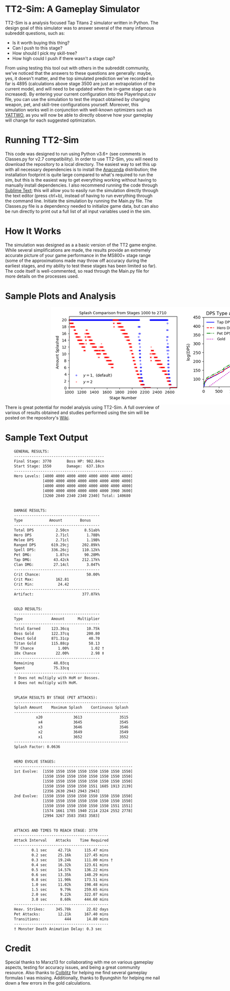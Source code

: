 # TT2-Sim: A Gameplay Simulator

TT2-Sim is a analysis focused Tap Titans 2 simulator written in Python.  The design goal of this simulator was to answer several of the many infamous subreddit questions, such as:
- Is it worth buying this thing?
- Can I push to this stage?
- How should I pick my skill-tree?
- How high could I push if there wasn't a stage cap?

From using testing this tool out with others in the subreddit community, we've noticed that the answers to these questions are generally: maybe, yes, it doesn't matter, and the top simulated prediction we've recorded so far is 4895 (calculations above stage 3500 are just an extrapolation of the current model, and will need to be updated when the in-game stage cap is increased).  By entering your current configuration into the PlayerInput.csv file, you can use the simulation to test the impact obtained by changing weapon, pet, and skill-tree configurations yourself.  Moreover, this simulation works well in conjunction with well-known optimizers such as [YATTWO](https://yattwo.me/), as you will now be able to directly observe how your gameplay will change for each suggested optimization.

# Running TT2-Sim
This code was designed to run using Python v3.6+ (see comments in Classes.py for v2.7 compatibility).  In order to use TT2-Sim, you will need to download the repository to a local directory.  The easiest way to set this up with all necessary dependencies is to install the [Anaconda](https://www.continuum.io/downloads) distribution; the installation footprint is quite large compared to what's required to run the sim, but this is the easiest way to get everything working without having to manually install dependencies.  I also recommend running the code through [Sublime Text](https://www.sublimetext.com/); this will allow you to easily run the simulation directly through the text editor (press ctrl+b), instead of having to run everything through the command line.  Initiate the simulation by running the Main.py file.  The Classes.py file is a dependency needed to initialize game data, but can also be run directly to print out a full list of all input variables used in the sim.

# How It Works
The simulation was designed as a a basic version of the TT2 game engine.  While several simplifications are made, the results provide an extremely accurate picture of your game performance in the MS800+ stage range (some of the approximations made may throw off accuracy during the earliest stages, and my ability to test these stages has been limited so far).  The code itself is well-commented, so read through the Main.py file for more details on the processes used.

# Sample Plots and Analysis

<div style="width:1000px;margin-left:150px">
<img src="./images/splash_1000_2710.png" alt="Splash Comparison" width="425" style="float:left; display:inline;"/><img src="./images/dps_tap20.png" alt="Splash Comparison" width="425" style="float:left; display:inline;"/>
</div>

There is great potential for model analysis using TT2-Sim. A full overview of various of results obtained and studies performed using the sim will be posted on the repository's [Wiki](https://metxchris.github.io/TT2-Sim/).

# Sample Text Output

```
    GENERAL RESULTS:
    -----------------------------------------
    Final Stage: 3770       Boss HP: 982.84cn
    Start Stage: 1550       Damage:  637.18cn
    ------------------------------------------------------
    Hero Levels: [4000 4000 4000 4000 4000 4000 4000 4000] 
                 [4000 4000 4000 4000 4000 4000 4000 4000] 
                 [4000 4000 4000 4000 4000 4000 4000 4000] 
                 [4000 4000 4000 4000 4000 4000 3960 3600] 
                 [3260 2840 2340 2340 2340] Total: 140680


    DAMAGE RESULTS:
    ---------------------------------------
    Type            Amount        Bonus    
    ---------------------------------------
    Total DPS          2.50cn       8.51ab%
    Hero DPS           2.71cl        1.78B%
    Melee DPS          2.71cl        1.19B%
    Ranged DPS       619.29cj      202.89k%
    Spell DPS:       336.26cj      110.12k%
    Pet DMG:           1.87cn       90.28M%
    Tap DMG:          43.42ck      212.17k%
    Clan DMG:         27.14cl        3.04T%
    ---------------------------------------
    Crit Chance:                     50.00%
    Crit Max:          162.81
    Crit Min:           24.42
    ---------------------------------------
    Artifact:                      377.07k%


    GOLD RESULTS:
    ---------------------------------------
    Type             Amount      Multiplier
    ---------------------------------------
    Total Earned     123.36cq        10.75k
    Boss Gold        122.37cq        200.80
    Chest Gold       871.31cp         40.70
    Titan Gold       115.88cp         58.13
    TF Chance           1.00%          1.02 †
    10x Chance         22.00%          2.98 ‡
    ---------------------------------------
    Remaining         48.03cq
    Spent             75.33cq
    ---------------------------------------
    † Does not multiply with HoM or Bosses.
    ‡ Does not multiply with HoM.


    SPLASH RESULTS BY STAGE (PET ATTACKS):
    ----------------------------------------------------
    Splash Amount    Maximum Splash    Continuous Splash
    ----------------------------------------------------
              x20              3613                 3515
               x4              3645                 3545
               x3              3646                 3546
               x2              3649                 3549
               x1              3652                 3552
    ----------------------------------------------------
    Splash Factor: 0.0636


    HERO EVOLVE STAGES:
    ------------------------------------------------------
    1st Evolve:  [1550 1550 1550 1550 1550 1550 1550 1550] 
                 [1550 1550 1550 1550 1550 1550 1550 1550] 
                 [1550 1550 1550 1550 1550 1550 1550 1550] 
                 [1550 1550 1550 1550 1551 1685 1913 2139] 
                 [2356 2630 2943 2943 2943]
    2nd Evolve:  [1550 1550 1550 1550 1550 1550 1550 1550] 
                 [1550 1550 1550 1550 1550 1550 1550 1550] 
                 [1550 1550 1550 1550 1550 1550 1551 1551] 
                 [1574 1661 1785 1940 2114 2324 2552 2778] 
                 [2994 3267 3583 3583 3583]


    ATTACKS AND TIMES TO REACH STAGE: 3770
    -------------------------------------------
    Attack Interval    Attacks    Time Required
    -------------------------------------------
            0.1 sec     42.71k      115.47 mins
            0.2 sec     25.16k      127.45 mins
            0.3 sec     19.24k      111.00 mins †
            0.4 sec     16.32k      123.61 mins
            0.5 sec     14.57k      136.22 mins
            0.6 sec     13.35k      148.29 mins
            0.8 sec     11.90k      173.51 mins
            1.0 sec     11.02k      198.48 mins
            1.5 sec      9.79k      259.65 mins
            2.0 sec      9.22k      322.07 mins
            3.0 sec      8.60k      444.60 mins
    -------------------------------------------
    Heav. Strikes:     345.78k       22.02 days
    Pet Attacks:        12.21k      167.40 mins
    Transitions:           444       14.80 mins
    -------------------------------------------
    † Monster Death Animation Delay: 0.3 sec
```

# Credit
Special thanks to Marxz13 for collaborating with me on various gameplay aspects, testing for accuracy issues, and being a great community resource.  Also thanks to [Colblitz](https://github.com/colblitz) for helping me find several gameplay formulas I was missing.  Additionally, thanks to Byungshin for helping me nail down a few errors in the gold calculations.